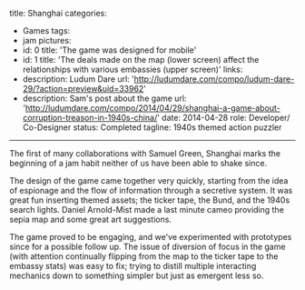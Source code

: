 title: Shanghai
categories:
  - Games
tags:
  - jam
pictures:
  - id: 0
    title: 'The game was designed for mobile'
  - id: 1
    title: 'The deals made on the map (lower screen) affect the relationships with various embassies (upper screen)'
links:
  - description: Ludum Dare
    url: 'http://ludumdare.com/compo/ludum-dare-29/?action=preview&uid=33962'
  - description: Sam's post about the game
    url: 'http://ludumdare.com/compo/2014/04/29/shanghai-a-game-about-corruption-treason-in-1940s-china/'
date: 2014-04-28
role: Developer/ Co-Designer
status: Completed
tagline: 1940s themed action puzzler
---

The first of many collaborations with Samuel Green, Shanghai marks the beginning of a jam habit neither of us have been able to shake since.

The design of the game came together very quickly, starting from the idea of espionage and the flow of information through a secretive system. It was great fun inserting themed assets; the ticker tape, the Bund, and the 1940s search lights. Daniel Arnold-Mist made a last minute cameo providing the sepia map and some great art suggestions.

The game proved to be engaging, and we've experimented with prototypes since for a possible follow up. The issue of diversion of focus in the game (with attention continually flipping from the map to the ticker tape to the embassy stats) was easy to fix; trying to distill multiple interacting mechanics down to something simpler but just as emergent less so.

